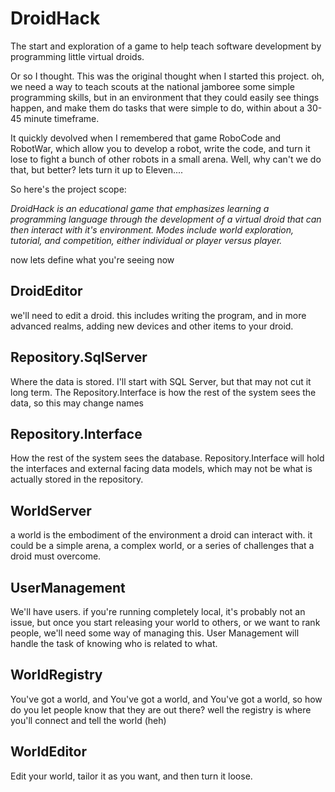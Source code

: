 # DroidHack
The start and exploration of a game to help teach software development by programming little virtual droids.  

Or so I thought.  This was the original thought when I started this project.  oh, we need a 
way to teach scouts at the national jamboree some simple programming skills, but
in an environment that they could easily see things happen, and make them do 
tasks that were simple to do, within about a 30-45 minute timeframe.

It quickly devolved when I remembered that  game RoboCode and RobotWar, which allow you to 
develop a robot, write the code, and turn it lose to fight a bunch of other
robots in a small arena.  Well, why can't we do that, but better?  lets turn it
up to Eleven....

So here's the project scope:

*DroidHack is an educational game that emphasizes learning a programming language
through the development of a virtual droid that can then interact with it's 
environment.  Modes include world exploration, tutorial, and competition, either 
individual or player versus player.*

now lets define what you're seeing now
## DroidEditor
we'll need to edit a droid.  this includes writing the program, and in more advanced 
realms, adding new devices and other items to your droid.

## Repository.SqlServer
Where the data is stored.  I'll start with SQL Server, but that may not 
cut it long term.  The Repository.Interface is how the rest of the system sees
the data, so this may change names

## Repository.Interface
How the rest of the system sees the database.  Repository.Interface will 
hold the interfaces and external facing data models, which may not be what is
actually stored in the repository.  

## WorldServer
a world is the embodiment of the environment a droid can interact with.  it could be
a simple arena, a complex world, or a series of challenges that a droid must overcome.

## UserManagement
We'll have users.  if you're running completely local, it's probably not an issue,
but once you start releasing your world to others, or we want to rank people, 
we'll need some way of managing this.  User Management will handle the task of 
knowing who is related to what.

## WorldRegistry
You've got a world, and You've got a world, and You've got a world, so how do you let people
know that they are out there?  well the registry is where you'll connect and 
tell the world (heh)

## WorldEditor
Edit your world, tailor it as you want, and then turn it loose.